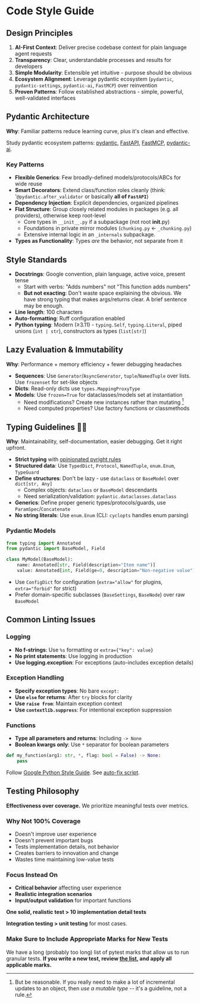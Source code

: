 # Code Style Guide

## Design Principles

1. **AI-First Context**: Deliver precise codebase context for plain language agent requests
2. **Transparency**: Clear, understandable processes and results for developers
3. **Simple Modularity**: Extensible yet intuitive - purpose should be obvious
4. **Ecosystem Alignment**: Leverage pydantic ecosystem (`pydantic`, `pydantic-settings`, `pydantic-ai`, `FastMCP`) over reinvention
5. **Proven Patterns**: Follow established abstractions - simple, powerful, well-validated interfaces

## Pydantic Architecture

**Why**: Familiar patterns reduce learning curve, plus it's clean and effective.

Study pydantic ecosystem patterns: [pydantic](https://github.com/pydantic/pydantic), [FastAPI](https://github.com/fastapi/fastapi), [FastMCP](https://github.com/jlowin/fastmcp), [pydantic-ai](https://github.com/pydantic/pydantic-ai/tree/main/pydantic_ai_slim/).

### Key Patterns

- **Flexible Generics**: Few broadly-defined models/protocols/ABCs for wide reuse
- **Smart Decorators**: Extend class/function roles cleanly (think: '`@pydantic.after_validator` or basically **all of `FastAPI`**)
- **Dependency Injection**: Explicit dependencies, organized pipelines
- **Flat Structure**: Group closely related modules in packages (e.g. all providers), otherwise keep root-level
  - Core types in `__init__.py` if a subpackage (not root __init__.py)
  - Foundations in private mirror modules (`chunking.py` ← `_chunking.py`)
  - Extensive internal logic in an `_internals` subpackage.
- **Types as Functionality**: Types *are* the behavior, not separate from it

## Style Standards

- **Docstrings**: Google convention, plain language, active voice, present tense
  - Start with verbs: "Adds numbers" not "This function adds numbers"
  - **But not exacting**: Don't waste space explaining the obvious. We have strong typing that makes args/returns clear. A brief sentence may be enough. 
- **Line length**: 100 characters
- **Auto-formatting**: Ruff configuration enabled
- **Python typing**: Modern (≥3.11) - `typing.Self`, `typing.Literal`, piped unions (`int | str`), constructors as types (`list[str]`)

## Lazy Evaluation & Immutability

**Why**: Performance + memory efficiency + fewer debugging headaches

- **Sequences**: Use `Generator`/`AsyncGenerator`, `tuple`/`NamedTuple` over lists. Use `frozenset` for set-like objects
- **Dicts**: Read-only dicts use `types.MappingProxyType`
- **Models**: Use `frozen=True` for dataclasses/models set at instantiation
  - Need modifications? Create new instances rather than mutating [^1]
  - Need computed properties? Use factory functions or classmethods

[^1]: But be reasonable. If you really need to make a lot of incremental updates to an object, then *use a mutable type* -- it's a guideline, not a rule.

## Typing Guidelines 🏴‍☠️

**Why**: Maintainability, self-documentation, easier debugging. Get it right upfront.

- **Strict typing** with [opinionated pyright rules](https://github.com/knitli/codeweaver-mcp/pyproject.toml#L)
- **Structured data**: Use `TypedDict`, `Protocol`, `NamedTuple`, `enum.Enum`, `TypeGuard`
- **Define structures**: Don't be lazy - use `dataclass` or `BaseModel` over `dict[str, Any]`
  - Complex objects: `dataclass` or `BaseModel` descendants
  - Need serialization/validation: `pydantic.dataclasses.dataclass`
- **Generics**: Define proper generic types/protocols/guards, use `ParamSpec`/`Concatenate`
- **No string literals**: Use `enum.Enum` (CLI: `cyclopts` handles enum parsing)

### Pydantic Models

```python
from typing import Annotated
from pydantic import BaseModel, Field

class MyModel(BaseModel):
    name: Annotated[str, Field(description="Item name")]
    value: Annotated[int, Field(ge=0, description="Non-negative value")] = 0
```

- Use `ConfigDict` for configuration (`extra="allow"` for plugins, `extra="forbid"` for strict)
- Prefer domain-specific subclasses (`BaseSettings`, `BaseNode`) over raw `BaseModel`

## Common Linting Issues

### Logging

- **No f-strings**: Use `%s` formatting or `extra={"key": value}`
- **No print statements**: Use logging in production
- **Use logging.exception**: For exceptions (auto-includes exception details)

### Exception Handling

- **Specify exception types**: No bare `except:`
- **Use `else` for returns**: After `try` blocks for clarity
- **Use `raise from`**: Maintain exception context
- **Use `contextlib.suppress`**: For intentional exception suppression

### Functions

- **Type all parameters and returns**: Including `-> None`
- **Boolean kwargs only**: Use `*` separator for boolean parameters

```python
def my_function(arg1: str, *, flag: bool = False) -> None:
    pass
```

Follow [Google Python Style Guide](https://google.github.io/styleguide/pyguide.html). See [auto-fix script](scripts/fix-ruff-patterns.sh).

## Testing Philosophy

**Effectiveness over coverage.** We prioritize meaningful tests over metrics.

### Why Not 100% Coverage

- Doesn't improve user experience
- Doesn't prevent important bugs
- Tests implementation details, not behavior
- Creates barriers to innovation and change
- Wastes time maintaining low-value tests

### Focus Instead On

- **Critical behavior** affecting user experience
- **Realistic integration scenarios**
- **Input/output validation** for important functions

**One solid, realistic test > 10 implementation detail tests**

**Integration testing > unit testing** for most cases.

### Make Sure to Include Appropriate Marks for New Tests

We have a long (probably too long) list of pytest marks that allow us to run granular tests.  **If you write a new test, review [the list](./pyproject.toml#L307), and apply all applicable marks.**